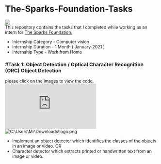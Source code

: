 # The-Sparks-Foundation-Tasks                                                
 ![](https://camo.githubusercontent.com/d61800e0293a2d29f1b65dd9284c0bc60d89fb98eca567ccfc9c34fd5d620119/68747470733a2f2f7777772e746865737061726b73666f756e646174696f6e73696e6761706f72652e6f72672f696d616765732f6c6f676f5f736d616c6c2e706e67)                                                                                                                                    
This repository contains the tasks that I completed while working as an intern for [The Sparks Foundation.](https://www.thesparksfoundationsingapore.org/)

- Internship Category - Computer vision
- Internship Duration - 1 Month ( January-2021 )
- Internship Type - Work from Home


### #Task 1: Object Detection / Optical Character Recognition (ORC) Object Detection
   please click on the images to view the code.                   ![C:\Users\Mr\Downloads\logo 2.png](https://github.com/tarannum-perween/The-Sparks-Foundation-Tasks/blob/main/object_detection.py)
                 ![C:\Users\Mr\Downloads\logo.png](https://www.youtube.com/watch?v=r_nQ5SqkxWo)                                                                         
  
- Implement an object detector which identifies the classes of the objects in
an image or video. OR
- Character detector which extracts printed or handwritten text from an
image or video.




